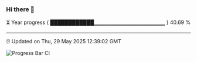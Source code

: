### Hi there 👋

⏳ Year progress { ████████████▁▁▁▁▁▁▁▁▁▁▁▁▁▁▁▁▁▁ } 40.69 %

---

⏰ Updated on Thu, 29 May 2025 12:39:02 GMT

![Progress Bar CI](https://github.com/liununu/liununu/workflows/Progress%20Bar%20CI/badge.svg)
